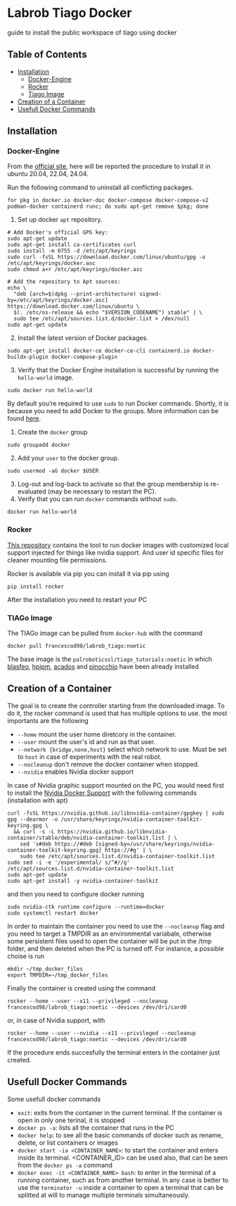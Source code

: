 # Labrob Tiago Docker
guide to install the public workspace of tiago using docker

## Table of Contents
* [Installation](#installation)
    - [Docker-Engine](#docker-engine)
    - [Rocker](#rocker)
    - [Tiago Image](#tiago-image)
* [Creation of a Container](#creation-of-a-container)
* [Usefull Docker Commands](#usefull-docker-commands)



## Installation


### Docker-Engine
From the [official site](https://docs.docker.com/engine/install/), here will be reported the procedure to install it in ubuntu 20.04, 22.04, 24.04.

Run the following command to uninstall all conflicting packages.
```
for pkg in docker.io docker-doc docker-compose docker-compose-v2 podman-docker containerd runc; do sudo apt-get remove $pkg; done
```
1. Set up docker `apt` repository.
```
# Add Docker's official GPG key:
sudo apt-get update
sudo apt-get install ca-certificates curl
sudo install -m 0755 -d /etc/apt/keyrings
sudo curl -fsSL https://download.docker.com/linux/ubuntu/gpg -o /etc/apt/keyrings/docker.asc
sudo chmod a+r /etc/apt/keyrings/docker.asc

# Add the repository to Apt sources:
echo \
  "deb [arch=$(dpkg --print-architecture) signed-by=/etc/apt/keyrings/docker.asc] https://download.docker.com/linux/ubuntu \
  $(. /etc/os-release && echo "$VERSION_CODENAME") stable" | \
  sudo tee /etc/apt/sources.list.d/docker.list > /dev/null
sudo apt-get update
```
2. Install the latest version of Docker packages.
```
sudo apt-get install docker-ce docker-ce-cli containerd.io docker-buildx-plugin docker-compose-plugin
```
3. Verify that the Docker Engine installation is successful by running the `hello-world` image.
```
sudo docker run hello-world
```

By default you’re required to use `sudo` to run Docker commands. Shortly, it is because you need to add Docker to the groups. More information can be found [here](https://docs.docker.com/engine/install/linux-postinstall/).
1. Create the `docker` group
```
sudo groupadd docker
```
2. Add your `user` to the docker group.
```
sudo usermod -aG docker $USER
```
3. Log-out and log-back to activate so that the group membership is re-evaluated (may be necessary to restart the PC). 
4. Verify that you can run `docker` commands without `sudo`.
```
docker run hello-world
```


### Rocker
[This repository](https://github.com/osrf/rocker) contains the tool to run docker images with customized local support injected for things like nvidia support. And user id specific files for cleaner mounting file permissions.

Rocker is available via pip you can install it via pip using
```
pip install rocker
```
After the installation you need to restart your PC


### TIAGo Image
The TIAGo image can be pulled from `docker-hub` with the command
```
docker pull francescod98/labrob_tiago:noetic
```

The base image is the `palroboticssl/tiago_tutorials:noetic` in which [blasfeo](https://github.com/giaf/blasfeo), [hpipm](https://github.com/giaf/hpipm), [acados](https://docs.acados.org/) and [pinocchio](https://stack-of-tasks.github.io/pinocchio/) have been already installed



## Creation of a Container

The goal is to create the controller starting from the downloaded image. To do it, the rocker command is used that has multiple options to use.
the most importants are the following
 - `--home` mount the user home diretcory in the container.
 - `--user` mount the user's id and run as that user.
 - `--network {bridge,none,host}` select which network to use. Must be set to `host` in case of experiments with the real robot.
 - `--nocleanup` don't remove the docker container when stopped.
 - `--nvidia` enables Nvidia docker support

In case of Nvidia graphic support mounted on the PC, you would need first to install the [Nvidia Docker Support](https://docs.nvidia.com/datacenter/cloud-native/container-toolkit/latest/install-guide.html) with the following commands (installation with apt)
```
curl -fsSL https://nvidia.github.io/libnvidia-container/gpgkey | sudo gpg --dearmor -o /usr/share/keyrings/nvidia-container-toolkit-keyring.gpg \
  && curl -s -L https://nvidia.github.io/libnvidia-container/stable/deb/nvidia-container-toolkit.list | \
    sed 's#deb https://#deb [signed-by=/usr/share/keyrings/nvidia-container-toolkit-keyring.gpg] https://#g' | \
    sudo tee /etc/apt/sources.list.d/nvidia-container-toolkit.list
sudo sed -i -e '/experimental/ s/^#//g' /etc/apt/sources.list.d/nvidia-container-toolkit.list
sudo apt-get update
sudo apt-get install -y nvidia-container-toolkit
```
and then you need to configure docker running
```
sudo nvidia-ctk runtime configure --runtime=docker
sudo systemctl restart docker
```

In order to maintain the container you need to use the `--nocleanup` flag and you need to target a TMPDIR as an environmental variabale, otherwise some persistent files used to open the container will be put in the /tmp folder, and then deleted when the PC is turned off. For instance, a possible choise is run
```
mkdir ~/tmp_docker_files
export TMPDIR=~/tmp_docker_files
```

Finally the container is created using the command
```
rocker --home --user --x11 --privileged --nocleanup francescod98/labrob_tiago:noetic --devices /dev/dri/card0 
```
or, in case of Nvidia support, with
```
rocker --home --user --nvidia --x11 --privileged --nocleanup francescod98/labrob_tiago:noetic --devices /dev/dri/card0
```
If the procedure ends succesfully the terminal enters in the container just created.



## Usefull Docker Commands

Some usefull docker commands
 - `exit`: exits from the container in the current terminal. If the container is open in only one terinal, it is stopped
 - `docker ps -a`: lists all the container that runs in the PC
 - `docker help`: to see all the basic commands of docker such as rename, delete, or list containers or images
 - `docker start -ia <CONTAINER_NAME>`: to start the container and enters inside its terminal. <CONTAINER_ID> can be used also, that can be seen from the `docker ps -a` command
 - `docker exec -it <CONTAINER_NAME> bash`: to enter in the terminal of a running container, such as from another terminal. In any case is better to use the `terminator -u` inside a container to open a terminal that can be splitted at will to manage multiple terminals simultaneously.
